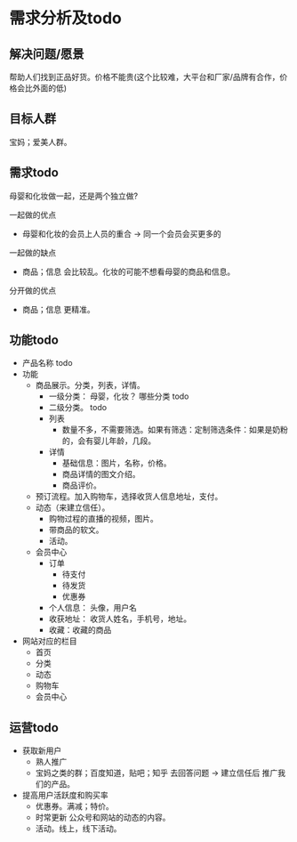 # 需求分析及todo
## 解决问题/愿景
帮助人们找到正品好货。价格不能贵(这个比较难，大平台和厂家/品牌有合作，价格会比外面的低)

## 目标人群
宝妈；爱美人群。

## 需求todo
母婴和化妆做一起，还是两个独立做?

一起做的优点
* 母婴和化妆的会员上人员的重合 -> 同一个会员会买更多的

一起做的缺点
* 商品；信息 会比较乱。化妆的可能不想看母婴的商品和信息。

分开做的优点
* 商品；信息 更精准。

## 功能todo
* 产品名称 todo
* 功能
  * 商品展示。分类，列表，详情。
    * 一级分类： 母婴，化妆？ 哪些分类 todo
    * 二级分类。 todo
    * 列表
      * 数量不多，不需要筛选。如果有筛选：定制筛选条件：如果是奶粉的，会有婴儿年龄，几段。
    * 详情
      * 基础信息：图片，名称，价格。
      * 商品详情的图文介绍。
      * 商品评价。
  * 预订流程。加入购物车，选择收货人信息地址，支付。
  * 动态（来建立信任）。
    * 购物过程的直播的视频，图片。
    * 带商品的软文。
    * 活动。
  * 会员中心
    * 订单
      * 待支付
      * 待发货
      * 优惠券
    * 个人信息： 头像，用户名
    * 收获地址： 收货人姓名，手机号，地址。
    * 收藏：收藏的商品
* 网站对应的栏目
  * 首页
  * 分类
  * 动态
  * 购物车
  * 会员中心

## 运营todo
* 获取新用户
  * 熟人推广
  * 宝妈之类的群；百度知道，贴吧；知乎 去回答问题 -> 建立信任后 推广我们的产品。
* 提高用户活跃度和购买率
  * 优惠券。满减；特价。
  * 时常更新 公众号和网站的动态的内容。
  * 活动。线上，线下活动。

